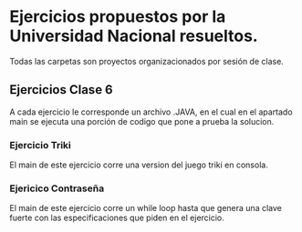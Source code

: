 # Ejercicios propuestos por la Universidad Nacional resueltos.

Todas las carpetas son proyectos organizacionados por sesión de clase.

## Ejercicios Clase 6
A cada ejercicio le corresponde un archivo .JAVA, en el cual en el apartado main se ejecuta una porción de codigo
que pone a prueba la solucion.

### Ejercicio Triki
El main de este ejercicio corre una version del juego triki en consola.

### Ejericico Contraseña
El main de este ejercicio corre un while loop hasta que genera una clave fuerte con las especificaciones que piden en el ejercicio.